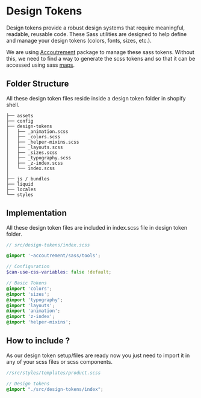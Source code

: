 # Design Tokens

Design tokens provide a robust design systems that require meaningful, readable, reusable code. These Sass utilities are designed to help define and manage your design tokens (colors, fonts, sizes, etc.).

We are using [Accoutrement](https://www.npmjs.com/package/accoutrement) package to manage these sass tokens.
Without this, we need to find a way to generate the scss tokens and so that it can be accessed using sass [maps](https://sass-lang.com/documentation/values/maps). 



## Folder Structure
All these design token files reside inside a design token folder in shopify shell.
<div class="block-space"></div>

```
├── assets
├── config
├── design-tokens
│   ├── _animation.scss
│   ├── _colors.scss
│   ├── _helper-mixins.scss
│   ├── _layouts.scss
│   ├── _sizes.scss
│   ├── _typography.scss
│   ├── _z-index.scss
│   └── index.scss
│ 
├── js / bundles
├── liquid
├── locales
└── styles
```
<div class="block-space"></div>

## Implementation

All these design token files are included in index.scss file in design token folder.

``` scss
// src/design-tokens/index.scss

@import '~accoutrement/sass/tools';

// Configuration
$can-use-css-variables: false !default;

// Basic Tokens
@import 'colors';
@import 'sizes';
@import 'typography';
@import 'layouts';
@import 'animation';
@import 'z-index';
@import 'helper-mixins';
```
<div class="block-space"></div>

## How to include ?

As our design token setup/files are ready now you just need to import it in any of your scss files or scss components.

``` scss
//src/styles/templates/product.scss

// Design tokens
@import "./src/design-tokens/index";

```